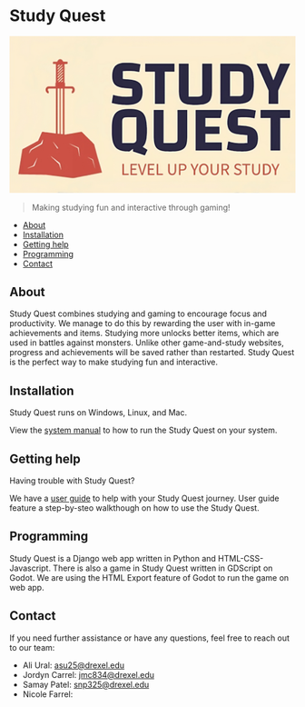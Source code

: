 # Study Quest

![Logo](img/logo.png)

> Making studying fun and interactive through gaming!

-   [About](#about)
-   [Installation](#installation)
-   [Getting help](#getting-help)
-   [Programming](#programming)
-   [Contact](#contact)


## About

Study Quest combines studying and gaming to encourage focus and productivity. We manage to do this by rewarding the user with in-game achievements and items. Studying more unlocks better items, which are used in battles against monsters. Unlike other game-and-study websites, progress and achievements will be saved rather than restarted. Study Quest is the perfect way to make studying fun and interactive.

## Installation

Study Quest runs on Windows, Linux, and Mac.

View the [system manual][] to how to run the Study Quest on your system.

## Getting help

Having trouble with Study Quest?

We have a [user guide][] to help with your Study Quest journey. User guide feature a step-by-steo walkthough on how to use the Study Quest.


## Programming

Study Quest is a Django web app written in Python and HTML-CSS-Javascript. There is also a game in Study Quest written in GDScript on Godot. We are using the HTML Export feature of Godot to run the game on web app.

## Contact

If you need further assistance or have any questions, feel free to reach out to our team:

-   Ali Ural: <asu25@drexel.edu>
-   Jordyn Carrel: <jmc834@drexel.edu>
-   Samay Patel: <snp325@drexel.edu>
-   Nicole Farrel:



[user guide]: https://gitlab.cci.drexel.edu/fds23/61/team-15/study-game/-/blob/main/UserGuide.md
[system manual]: https://gitlab.cci.drexel.edu/fds23/61/team-15/study-game/-/blob/main/SystemManual.md
